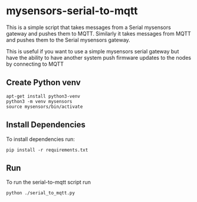 # mysensors-serial-to-mqtt

This is a simple script that takes messages from a Serial mysensors gateway and pushes them to MQTT. Similarly it takes messages from MQTT and pushes them to the Serial mysensors gateway.

This is useful if you want to use a simple mysensors serial gateway but have the ability to have another system push firmware updates to the nodes by connecting to MQTT

## Create Python venv
```
apt-get install python3-venv
python3 -m venv mysensors
source mysensors/bin/activate
```

## Install Dependencies 

To install dependencies run:
```
pip install -r requirements.txt
```

## Run 

To run the serial-to-mqtt script run
```
python ./serial_to_mqtt.py
```

